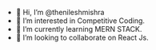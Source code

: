- 👋 Hi, I’m @thenileshmishra
- 👀 I’m interested in Competitive Coding.
- 🌱 I’m currently learning MERN STACK.
- 💞️ I’m looking to collaborate on React Js.
<!---
thenileshmishra/thenileshmishra is a ✨ special ✨ repository because its `README.md` (this file) appears on your GitHub profile.
You can click the Preview link to take a look at your changes.
--->
